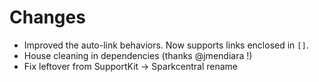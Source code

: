 # Changes

- Improved the auto-link behaviors. Now supports links enclosed in `[]`.
- House cleaning in dependencies (thanks @jmendiara !)
- Fix leftover from SupportKit -> Sparkcentral rename 
